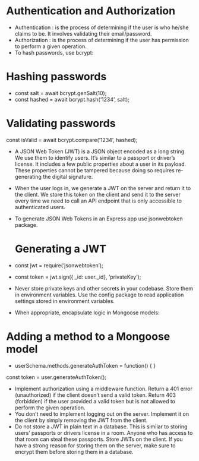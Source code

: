 # Authentication and Authorization

- Authentication :
  is the process of determining if the user is who he/she claims to 
be. It involves validating their email/password.
- Authorization :
  is the process of determining if the user has permission to perform 
a given operation.
- To hash passwords, use bcrypt:
# Hashing passwords
- const salt = await bcrypt.genSalt(10);
- const hashed = await bcrypt.hash(‘1234’, salt);
# Validating passwords
const isValid = await bcrypt.compare(‘1234’, hashed);

- A JSON Web Token (JWT) is a JSON object encoded as a long string. We use 
them to identify users. It’s similar to a passport or driver’s license. It includes a 
few public properties about a user in its payload. These properties cannot be 
tampered because doing so requires re-generating the digital signature. 
- When the user logs in, we generate a JWT on the server and return it to the 
client. We store this token on the client and send it to the server every time we 
need to call an API endpoint that is only accessible to authenticated users.
- To generate JSON Web Tokens in an Express app use jsonwebtoken package. 
  # Generating a JWT 
- const jwt = require(‘jsonwebtoken’);
- const token = jwt.sign({ _id: user._id}, ‘privateKey’);

- Never store private keys and other secrets in your codebase. Store them in 
environment variables. Use the config package to read application settings 
stored in environment variables. 

- When appropriate, encapsulate logic in Mongoose models: 
# Adding a method to a Mongoose model
- userSchema.methods.generateAuthToken = function() { 
} 

const token = user.generateAuthToken();

- Implement authorization using a middleware function. Return a 401 error 
(unauthorized) if the client doesn’t send a valid token. Return 403 (forbidden) if 
the user provided a valid token but is not allowed to perform the given operation.
- You don’t need to implement logging out on the server. Implement it on the client 
by simply removing the JWT from the client. 
- Do not store a JWT in plain text in a database. This is similar to storing users’ 
passports or drivers license in a room. Anyone who has access to that room can 
steal these passports. Store JWTs on the client. If you have a strong reason for 
storing them on the server, make sure to encrypt them before storing them in a 
database.
